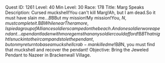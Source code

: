 Quest ID: 1261
Level: 40
Min Level: 30
Race: 178
Title: Marg Speaks
Description: Cursed muckshell!You can't kill Marg!Ah, but I am dead.So it must have slain me...$B$BBut my mission!My mission!You, $N, must complete it.$B$BWhile near Theramore, I spied a group of Alliance soldiers camped on the beach.And one soldier wore a pendant... a pendant laden with more gems than any soldier could afford!$B$BThat night I snuck into their camp and stole the pendant, but on my return to base a muckshell crab-man killed me!$B$B$N, you must find that muckshell and recover the pendant!
Objective: Bring the Jeweled Pendant to Nazeer in Brackenwall Village.
